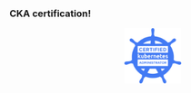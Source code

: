 ### CKA certification!

  <p align="center">
    <img src="/images/Kubernetes.png" alt="CKA Training" style="width:100px; display:block; margin:auto;" />
  </p>


